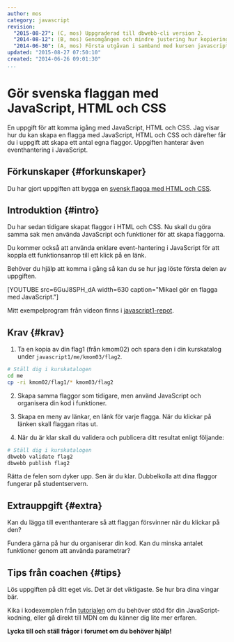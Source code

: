 ```yaml
---
author: mos
category: javascript
revision:
  "2015-08-27": (C, mos) Uppgraderad till dbwebb-cli version 2.
  "2014-08-12": (B, mos) Genomgången och mindre justering hur kopiering sker.
  "2014-06-30": (A, mos) Första utgåvan i samband med kursen javascript1.
updated: "2015-08-27 07:50:10"
created: "2014-06-26 09:01:30"
...
```

Gör svenska flaggan med JavaScript, HTML och CSS
==================================

En uppgift för att komma igång med JavaScript, HTML och CSS. Jag visar hur du kan skapa en flagga med JavaScript, HTML och CSS och därefter får du i uppgift att skapa ett antal egna flaggor. Uppgiften hanterar även eventhantering i JavaScript.

<!--more-->



Förkunskaper {#forkunskaper}
-----------------------

Du har gjort uppgiften att bygga en [svensk flagga med HTML och CSS](uppgift/gor-svenska-flaggan-i-html-och-css).



Introduktion {#intro}
-----------------------

Du har sedan tidigare skapat flaggor i HTML och CSS. Nu skall du göra samma sak men använda JavaScript och funktioner för att skapa flaggorna.

Du kommer också att använda enklare event-hantering i JavaScript för att koppla ett funktionsanrop till ett klick på en länk.

Behöver du hjälp att komma i gång så kan du se hur jag löste första delen av uppgiften.

[YOUTUBE src=6GuJ8SPH_dA width=630 caption="Mikael gör en flagga med JavaScript."]

Mitt exempelprogram från videon finns i [javascript1-repot](javascript1/repo/example/flag/flag2/).



Krav {#krav}
-----------------------

1. Ta en kopia av din flag1 (från kmom02) och spara den i din kurskatalog under `javascript1/me/kmom03/flag2`.

```bash
# Ställ dig i kurskatalogen
cd me
cp -ri kmom02/flag1/* kmom03/flag2
```

2. Skapa samma flaggor som tidigare, men använd JavaScript och organisera din kod i funktioner.

3. Skapa en meny av länkar, en länk för varje flagga. När du klickar på länken skall flaggan ritas ut. 

4. När du är klar skall du validera och publicera ditt resultat enligt följande:

```bash
# Ställ dig i kurskatalogen
dbwebb validate flag2
dbwebb publish flag2
```

Rätta de felen som dyker upp. Sen är du klar. Dubbelkolla att dina flaggor fungerar på studentservern.



Extrauppgift {#extra}
-----------------------

Kan du lägga till eventhanterare så att flaggan försvinner när du klickar på den?

Fundera gärna på hur du organiserar din kod. Kan du minska antalet funktioner genom att använda parametrar?



Tips från coachen {#tips}
-----------------------

Lös uppgiften på ditt eget vis. Det är det viktigaste. Se hur bra dina vingar bär.

Kika i kodexemplen från [tutorialen](https://github.com/mosbth/javascript1/blob/master/tutorial/README.md) om du behöver stöd för din JavaScript-kodning, eller gå direkt till MDN om du känner dig lite mer erfaren.

**Lycka till och ställ frågor i forumet om du behöver hjälp!**
